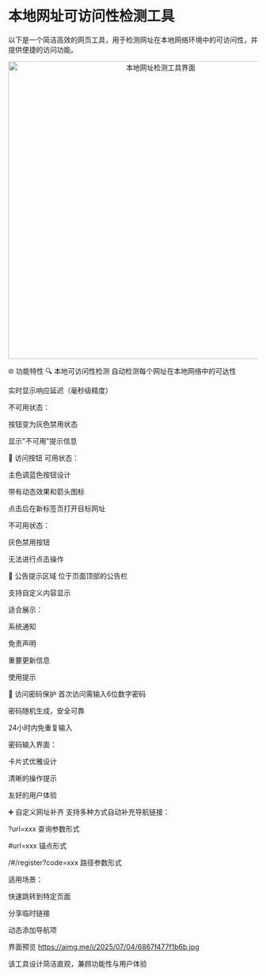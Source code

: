 # 本地网址可访问性检测工具
以下是一个简洁高效的网页工具，用于检测网址在本地网络环境中的可访问性，并提供便捷的访问功能。
<p align="center"> <img src="https://aimg.me/i/2025/07/04/6867f477f1b6b.jpg" width="600" alt="本地网址检测工具界面"> </p>
🌐 功能特性
🔍 本地可访问性检测
自动检测每个网址在本地网络中的可达性

实时显示响应延迟（毫秒级精度）

不可用状态：

按钮变为灰色禁用状态

显示"不可用"提示信息

🚀 访问按钮
可用状态：

主色调蓝色按钮设计

带有动态效果和箭头图标

点击后在新标签页打开目标网址

不可用状态：

灰色禁用按钮

无法进行点击操作

📢 公告提示区域
位于页面顶部的公告栏

支持自定义内容显示

适合展示：

系统通知

免责声明

重要更新信息

使用提示

🔐 访问密码保护
首次访问需输入6位数字密码

密码随机生成，安全可靠

24小时内免重复输入

密码输入界面：

卡片式优雅设计

清晰的操作提示

友好的用户体验

➕ 自定义网址补齐
支持多种方式自动补充导航链接：

?url=xxx 查询参数形式

#url=xxx 锚点形式

/#/register?code=xxx 路径参数形式

适用场景：

快速跳转到特定页面

分享临时链接

动态添加导航项

界面预览
https://aimg.me/i/2025/07/04/6867f477f1b6b.jpg

该工具设计简洁直观，兼顾功能性与用户体验
